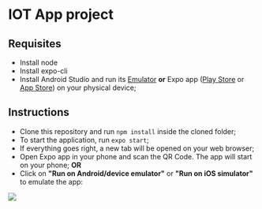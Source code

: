 # IOT App project

## Requisites
- Install node
- Install expo-cli
- Install Android Studio and run its [Emulator](https://developer.android.com/studio/run/emulator) **or** Expo app ([Play Store](https://play.google.com/store/apps/details?id=host.exp.exponent&hl=en&gl=US) or [App Store](https://apps.apple.com/br/app/expo-client/id982107779)) on your physical device; 

## Instructions
- Clone this repository and run `npm install` inside the cloned folder;
- To start the application, run `expo start`;
- If everything goes right, a new tab will be opened on your web browser;
- Open Expo app in your phone and scan the QR Code. The app will start on your phone; **OR**
- Click on **"Run on Android/device emulator"** or **"Run on iOS simulator"** to emulate the app:

![](https://i.imgur.com/xeAGnAb.png)
